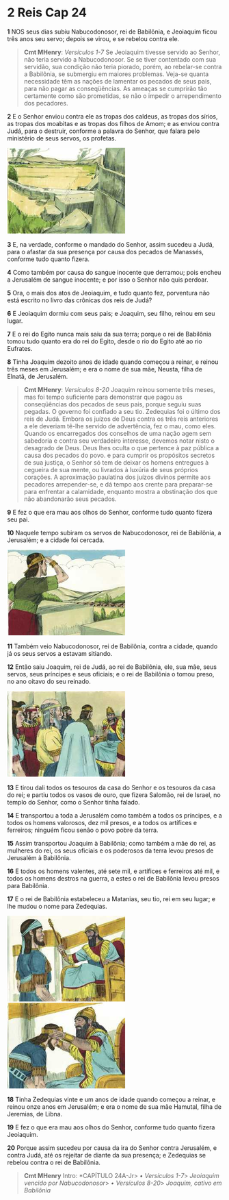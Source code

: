 # 2 Reis Cap 24

**1** 	NOS seus dias subiu Nabucodonosor, rei de Babilônia, e Jeoiaquim ficou três anos seu servo; depois se virou, e se rebelou contra ele.

> **Cmt MHenry**: *Versículos 1-7* Se Jeoiaquim tivesse servido ao Senhor, não teria servido a Nabucodonosor. Se se tiver contentado com sua servidão, sua condição não teria piorado, porém, ao rebelar-se contra a Babilônia, se submergiu em maiores problemas. Veja-se quanta necessidade têm as nações de lamentar os pecados de seus pais, para não pagar as conseqüências. As ameaças se cumprirão tão certamente como são prometidas, se não o impedir o arrependimento dos pecadores.

**2** 	E o Senhor enviou contra ele as tropas dos caldeus, as tropas dos sírios, as tropas dos moabitas e as tropas dos filhos de Amom; e as enviou contra Judá, para o destruir, conforme a palavra do Senhor, que falara pelo ministério de seus servos, os profetas.

![](../Images/SweetPublishing/12-24-1.jpg) 

**3** 	E, na verdade, conforme o mandado do Senhor, assim sucedeu a Judá, para o afastar da sua presença por causa dos pecados de Manassés, conforme tudo quanto fizera.

**4** 	Como também por causa do sangue inocente que derramou; pois encheu a Jerusalém de sangue inocente; e por isso o Senhor não quis perdoar.

**5** 	Ora, o mais dos atos de Jeoiaquim, e tudo quanto fez, porventura não está escrito no livro das crônicas dos reis de Judá?

**6** 	E Jeoiaquim dormiu com seus pais; e Joaquim, seu filho, reinou em seu lugar.

**7** 	E o rei do Egito nunca mais saiu da sua terra; porque o rei de Babilônia tomou tudo quanto era do rei do Egito, desde o rio do Egito até ao rio Eufrates.

**8** 	Tinha Joaquim dezoito anos de idade quando começou a reinar, e reinou três meses em Jerusalém; e era o nome de sua mãe, Neusta, filha de Elnatã, de Jerusalém.

> **Cmt MHenry**: *Versículos 8-20* Joaquim reinou somente três meses, mas foi tempo suficiente para demonstrar que pagou as conseqüências dos pecados de seus pais, porque seguiu suas pegadas. O governo foi confiado a seu tio. Zedequias foi o último dos reis de Judá. Embora os juízos de Deus contra os três reis anteriores a ele deveriam tê-lhe servido de advertência, fez o mau, como eles. Quando os encarregados dos conselhos de uma nação agem sem sabedoria e contra seu verdadeiro interesse, devemos notar nisto o desagrado de Deus. Deus lhes oculta o que pertence à paz pública a causa dos pecados do povo. e para cumprir os propósitos secretos de sua justiça, o Senhor só tem de deixar os homens entregues à cegueira de sua mente, ou livrados à luxúria de seus próprios corações. A aproximação paulatina dos juízos divinos permite aos pecadores arrepender-se, e dá tempo aos crente para preparar-se para enfrentar a calamidade, enquanto mostra a obstinação dos que não abandonarão seus pecados.

**9** 	E fez o que era mau aos olhos do Senhor, conforme tudo quanto fizera seu pai.

**10** 	Naquele tempo subiram os servos de Nabucodonosor, rei de Babilônia, a Jerusalém; e a cidade foi cercada.

![](../Images/SweetPublishing/12-24-3.jpg) 

**11** 	Também veio Nabucodonosor, rei de Babilônia, contra a cidade, quando já os seus servos a estavam sitiando.

**12** 	Então saiu Joaquim, rei de Judá, ao rei de Babilônia, ele, sua mãe, seus servos, seus príncipes e seus oficiais; e o rei de Babilônia o tomou preso, no ano oitavo do seu reinado.

![](../Images/SweetPublishing/12-24-4.jpg) 

**13** 	E tirou dali todos os tesouros da casa do Senhor e os tesouros da casa do rei; e partiu todos os vasos de ouro, que fizera Salomão, rei de Israel, no templo do Senhor, como o Senhor tinha falado.

**14** 	E transportou a toda a Jerusalém como também a todos os príncipes, e a todos os homens valorosos, dez mil presos, e a todos os artífices e ferreiros; ninguém ficou senão o povo pobre da terra.

**15** 	Assim transportou Joaquim à Babilônia; como também a mãe do rei, as mulheres do rei, os seus oficiais e os poderosos da terra levou presos de Jerusalém à Babilônia.

**16** 	E todos os homens valentes, até sete mil, e artífices e ferreiros até mil, e todos os homens destros na guerra, a estes o rei de Babilônia levou presos para Babilônia.

**17** 	E o rei de Babilônia estabeleceu a Matanias, seu tio, rei em seu lugar; e lhe mudou o nome para Zedequias.

![](../Images/SweetPublishing/12-24-2.jpg) ![](../Images/SweetPublishing/12-24-5.jpg) 

**18** 	Tinha Zedequias vinte e um anos de idade quando começou a reinar, e reinou onze anos em Jerusalém; e era o nome de sua mãe Hamutal, filha de Jeremias, de Libna.

**19** 	E fez o que era mau aos olhos do Senhor, conforme tudo quanto fizera Jeoiaquim.

**20** 	Porque assim sucedeu por causa da ira do Senhor contra Jerusalém, e contra Judá, até os rejeitar de diante da sua presença; e Zedequias se rebelou contra o rei de Babilônia.


> **Cmt MHenry** Intro: *CAPÍTULO 24A-Jr> *• Versículos 1-7*> *Jeoiaquim vencido por Nabucodonosor*> *• Versículos 8-20*> *Joaquim, cativo em Babilônia*